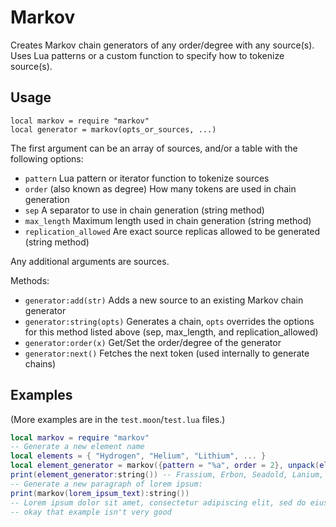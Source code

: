 # Markov

Creates Markov chain generators of any order/degree with any source(s). Uses Lua
patterns or a custom function to specify how to tokenize source(s).

## Usage

```
local markov = require "markov"
local generator = markov(opts_or_sources, ...)
```

The first argument can be an array of sources, and/or a table with the following
options:

- `pattern` Lua pattern or iterator function to tokenize sources
- `order` (also known as degree) How many tokens are used in chain generation
- `sep` A separator to use in chain generation (string method)
- `max_length` Maximum length used in chain generation (string method)
- `replication_allowed` Are exact source replicas allowed to be generated
  (string method)

Any additional arguments are sources.

Methods:

- `generator:add(str)` Adds a new source to an existing Markov chain generator
- `generator:string(opts)` Generates a chain, `opts` overrides the options for
  this method listed above (sep, max_length, and replication_allowed)
- `generator:order(x)` Get/Set the order/degree of the generator
- `generator:next()` Fetches the next token (used internally to generate chains)

## Examples

(More examples are in the `test.moon`/`test.lua` files.)

```lua
local markov = require "markov"
-- Generate a new element name
local elements = { "Hydrogen", "Helium", "Lithium", ... }
local element_generator = markov({pattern = "%a", order = 2}, unpack(elements))
print(element_generator:string()) -- Frassium, Erbon, Seadold, Lanium, ...
-- Generate a new paragraph of lorem ipsum:
print(markov(lorem_ipsum_text):string())
-- Lorem ipsum dolor sit amet, consectetur adipiscing elit, sed do eiusmod tempor incididunt ut labore et dolore eu fugiat nulla pariatur. Excepteur sint occaecat cupidatat non proident, sunt in voluptate velit esse cillum dolore eu fugiat nulla pariatur. Excepteur sint occaecat cupidatat non proident, sunt in culpa qui officia deserunt mollit anim id est laborum.
-- okay that example isn't very good
```
